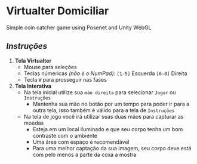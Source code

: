 # Virtualter Domiciliar
Simple coin catcher game using Posenet and Unity WebGL

## _Instruções_
1. **Tela Virtualter**
   - Mouse para seleções
   - Teclas númericas _(não é o NumPad)_: `[1-5]` Esquerda `[6-0]` Direita
   - Tecla `W` para prosseguir nas fases
2. **Tela Interativa**
   - Na tela inicial utilize sua `mão direita` para selecionar `Jogar` ou `Instruções`
     - Mantenha sua mão no botão por um tempo para poder ir para a outra tela, isso também é válido para a tela de `Instruções`
   - Na tela de jogo você irá utilizar suas duas mãos para capturar as moedas
     - Esteja em um local iluminado e que seu corpo tenha um bom contraste com o ambiente
     - Uma área com espaço é recomendável
     - Para uma melhor captação da sua imagem, seu corpo deve está com pelo menos a parte da coxa a mostra   

